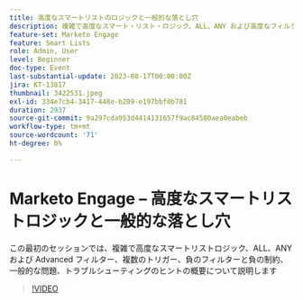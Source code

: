 ```yaml
---
title: 高度なスマートリストのロジックと一般的な落とし穴
description: 複雑で高度なスマート・リスト・ロジック、ALL、ANY および高度なフィルタ、複数のトリガー、負のフィルタおよび負の制約、一般的な問題、トラブルシューティングのヒントの概要
feature-set: Marketo Engage
feature: Smart Lists
role: Admin, User
level: Beginner
doc-type: Event
last-substantial-update: 2023-08-17T00:00:00Z
jira: KT-13817
thumbnail: 3422531.jpeg
exl-id: 334e7cb4-3417-448e-b209-e197bbf0b781
duration: 2937
source-git-commit: 9a297cda953d4414131657f9ac84580aea0eabeb
workflow-type: tm+mt
source-wordcount: '71'
ht-degree: 0%

---
```


# Marketo Engage – 高度なスマートリストロジックと一般的な落とし穴

この最初のセッションでは、複雑で高度なスマートリストロジック、ALL、ANY および Advanced フィルター、複数のトリガー、負のフィルターと負の制約、一般的な問題、トラブルシューティングのヒントの概要について説明します

>[!VIDEO](https://video.tv.adobe.com/v/3422531/?learn=on)
